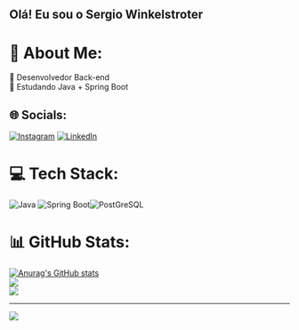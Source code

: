 ## Olá! Eu sou o Sergio Winkelstroter

# 💫 About Me:
🔭 Desenvolvedor Back-end<br>🌱 Estudando Java + Spring Boot<br>


## 🌐 Socials:
[![Instagram](https://img.shields.io/badge/Instagram-%23E4405F.svg?logo=Instagram&logoColor=white)](https://instagram.com/winkelstrotersergio) [![LinkedIn](https://img.shields.io/badge/LinkedIn-%230077B5.svg?logo=linkedin&logoColor=white)](https://linkedin.com/in/sergio-winkelstroter) 

# 💻 Tech Stack:
![Java](https://img.shields.io/badge/java-%23323330.svg?style=for-the-badge&logo=java&logoColor=%23F7DF1E) ![Spring Boot](https://img.shields.io/badge/Spring_Boot-F2F4F9?style=for-the-badge&logo=spring-boot)![PostGreSQL](https://img.shields.io/badge/PostgreSQL-316192?style=for-the-badge&logo=postgresql&logoColor=white)

# 📊 GitHub Stats:
[![Anurag's GitHub stats](https://github-readme-stats.vercel.app/api?username=sergiowinkelstroter)](https://github.com/sergiowinkelstrotergithub-readme-stats)<br/>
![](https://github-readme-streak-stats.herokuapp.com/?user=sergiowinkelstroter&theme=dark&hide_border=false)<br/>
![](https://github-readme-stats.vercel.app/api/top-langs/?username=sergiowinkelstroter&theme=dark&hide_border=false&include_all_commits=false&count_private=false&layout=compact)

---
[![](https://visitcount.itsvg.in/api?id=sergiowinkelstroter&icon=0&color=0)](https://visitcount.itsvg.in)

<!-- Proudly created with GPRM ( https://gprm.itsvg.in ) -->
  
